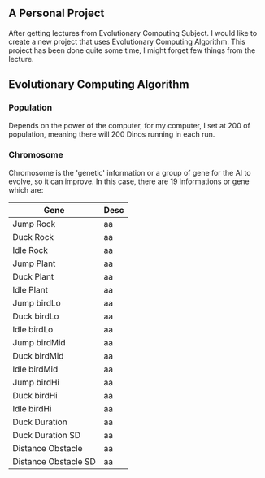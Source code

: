 ## A Personal Project
After getting lectures from Evolutionary Computing Subject. I would like to create a new project that uses Evolutionary Computing Algorithm. This project has been done quite some time, I might forget few things from the lecture.

## Evolutionary Computing Algorithm
### Population
Depends on the power of the computer, for my computer, I set at 200 of population, meaning there will 200 Dinos running in each run.

### Chromosome
Chromosome is the 'genetic' information or a group of gene for the AI to evolve, so it can improve. In this case, there are 19 informations or gene which are:

Gene | Desc
---|---
Jump Rock | aa
Duck Rock | aa
Idle Rock | aa
Jump Plant | aa
Duck Plant | aa
Idle Plant | aa
Jump birdLo | aa
Duck birdLo | aa
Idle birdLo | aa
Jump birdMid | aa
Duck birdMid | aa
Idle birdMid | aa
Jump birdHi | aa
Duck birdHi | aa
Idle birdHi | aa
Duck Duration | aa
Duck Duration SD | aa
Distance Obstacle | aa
Distance Obstacle SD | aa
